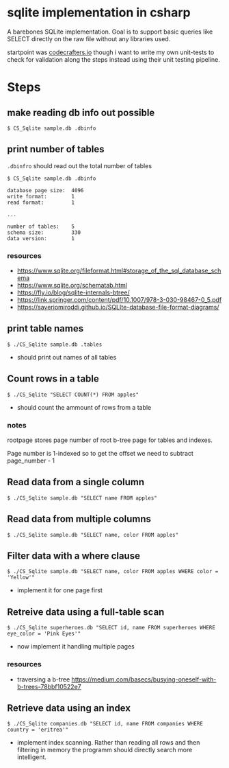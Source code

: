 # sqlite implementation in csharp
A barebones SQLite implementation. Goal is to support basic queries like SELECT directly on the raw file without any libraries used.

startpoint was [codecrafters.io](https://codecrafters.io) though i want to write my own unit-tests to check for validation along the steps instead using their unit testing pipeline.


# Steps

## make reading db info out possible
```
$ CS_Sqlite sample.db .dbinfo
```
## print number of tables
`.dbinfro` should read out the total number of tables
```
$ CS_Sqlite sample.db .dbinfo

database page size:  4096
write format:        1
read format:         1

...

number of tables:    5
schema size:         330
data version:        1
```
### resources
- https://www.sqlite.org/fileformat.html#storage_of_the_sql_database_schema
- https://www.sqlite.org/schematab.html
- https://fly.io/blog/sqlite-internals-btree/
- https://link.springer.com/content/pdf/10.1007/978-3-030-98467-0_5.pdf
- https://saveriomiroddi.github.io/SQLIte-database-file-format-diagrams/


## print table names
```
$ ./CS_Sqlite sample.db .tables
```
- should print out names of all tables

## Count rows in a table
```
$ ./CS_Sqlite "SELECT COUNT(*) FROM apples"

```
- should count the ammount of rows from a table

### notes
rootpage stores page number of root b-tree page for tables and indexes.

Page number is 1-indexed so to get the offset we need to subtract page_number - 1

## Read data from a single column
```
$ ./CS_Sqlite sample.db "SELECT name FROM apples"

```

## Read data from multiple columns
```
$ ./CS_Sqlite sample.db "SELECT name, color FROM apples"
```

## Filter data with a where clause
```
$ ./CS_Sqlite sample.db "SELECT name, color FROM apples WHERE color = 'Yellow'"
```
- implement it for one page first
## Retreive data using a full-table scan
```
$ ./CS_Sqlite superheroes.db "SELECT id, name FROM superheroes WHERE eye_color = 'Pink Eyes'"

```
- now implement it handling multiple pages

### resources
- traversing a b-tree https://medium.com/basecs/busying-oneself-with-b-trees-78bbf10522e7

## Retrieve data using an index
```
$ ./CS_Sqlite companies.db "SELECT id, name FROM companies WHERE country = 'eritrea'"
```
- implement index scanning. Rather than reading all rows and then filtering in memory the programm should directly search more intelligent.
